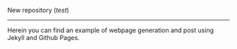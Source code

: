 New repository (*test*)

---
Herein you can find an example of webpage generation and post using Jekyll and Github Pages.

